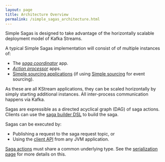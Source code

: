 ```yaml
---
layout: page
title: Architecture Overview
permalink: /simple_sagas_architecture.html
---
```


Simple Sagas is designed to take advantage of the horizontally scalable deployment model of Kafka Streams.

A typical Simple Sagas implementation will consist of of multiple instances of:
* The [*saga coordinator*](/simple_sagas_saga_coordinator.html) app.
* [*Action processor*](/simple_sagas_action_processors.html) apps.
* [Simple sourcing applications](/simple_sourcing_application_builder.html) (if using [Simple sourcing](/simple_sourcing_docs_home.html) for event sourcing). 

As these are all KStream applications, they can be scaled horizontally by simply starting additional instances. All inter-process communication happens via Kafka.

Sagas are expressible as a directed acyclical graph (DAG) of saga actions. Clients can use the [saga builder DSL](simple_sagas_saga_builder_dsl.html) to build the saga.

Sagas can be executed by: 
* Publishing a request to the saga request topic, or
* Using the [client API](/simple_sagas_client_api.html) from any JVM application.

[Saga actions](/simple_sagas_key_concepts.html#actions-and-commands) must share a common underlying type. See the [serialization page](/simple_sagas_serialization.html#saga-action-command-type) for more details on this.